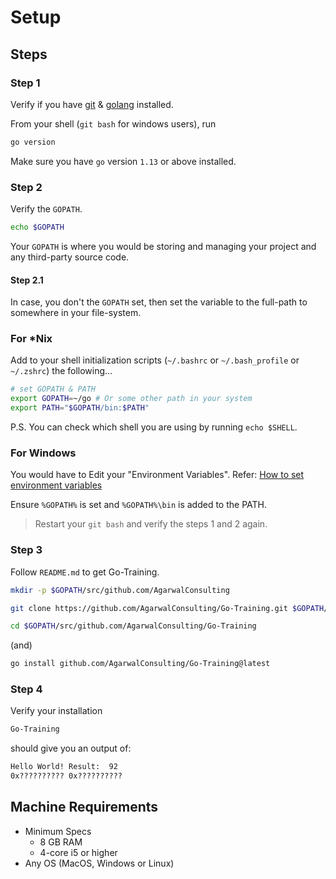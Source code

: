 # Setup


## Steps

### Step 1

Verify if you have [git](https://git-scm.com/) & [golang](http://golang.org/) installed.

From your shell (`git bash` for windows users), run

```bash
go version
```

Make sure you have `go` version `1.13` or above installed.

### Step 2

Verify the `GOPATH`.

```bash
echo $GOPATH
```

Your `GOPATH` is where you would be storing and managing your project and any third-party source code.

#### Step 2.1

In case, you don't the `GOPATH` set, then set the variable to the full-path to somewhere in your file-system.

### For *Nix

Add to your shell initialization scripts (`~/.bashrc` or `~/.bash_profile` or `~/.zshrc`) the following...

```bash
# set GOPATH & PATH
export GOPATH=~/go # Or some other path in your system
export PATH="$GOPATH/bin:$PATH"
```

P.S. You can check which shell you are using by running `echo $SHELL`.

### For Windows

You would have to Edit your "Environment Variables". Refer: [How to set environment variables](https://docs.oracle.com/en/database/oracle/machine-learning/oml4r/1.5.1/oread/creating-and-modifying-environment-variables-on-windows.html#GUID-DD6F9982-60D5-48F6-8270-A27EC53807D0)

Ensure `%GOPATH%` is set and `%GOPATH%\bin` is added to the PATH.

> Restart your `git bash` and verify the steps 1 and 2 again.

### Step 3

Follow `README.md` to get Go-Training.

```bash
mkdir -p $GOPATH/src/github.com/AgarwalConsulting

git clone https://github.com/AgarwalConsulting/Go-Training.git $GOPATH/src/github.com/AgarwalConsulting/Go-Training

cd $GOPATH/src/github.com/AgarwalConsulting/Go-Training
```

(and)

```bash
go install github.com/AgarwalConsulting/Go-Training@latest
```

### Step 4

Verify your installation

```bash
Go-Training
```

should give you an output of:

```md
Hello World! Result:  92
0x?????????? 0x??????????
```

## Machine Requirements

- Minimum Specs
  - 8 GB RAM
  - 4-core i5 or higher
- Any OS (MacOS, Windows or Linux)

